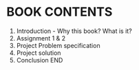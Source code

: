 BOOK CONTENTS
=============
1. Introduction - Why this book? What is it?
4. Assignment 1 & 2
5. Project Problem specification
6. Project solution
7. Conclusion
END
